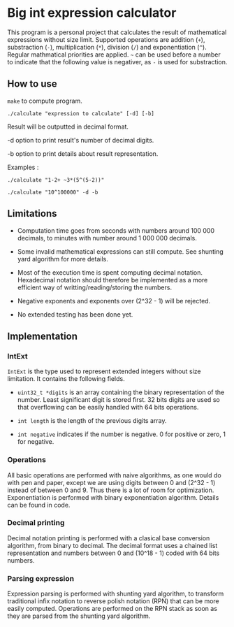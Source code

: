 # Big int expression calculator

This program is a personal project that calculates the result of mathematical expressions without size limit. Supported operations are addition (`+`), substraction (`-`), multiplication (`*`), division (`/`) and exponentiation (`^`). Regular mathmatical priorities are applied. `~` can be used before a number to indicate that the following value is negativer, as `-` is used for substraction. 

## How to use

`make` to compute program.

`./calculate "expression to calculate" [-d] [-b]`

Result will be outputted in decimal format.

-d option to print result's number of decimal digits.

-b option to print details about result representation.

Examples :

`./calculate "1-2+ ~3*(5^(5-2))"`

`./calculate "10^100000" -d -b`

## Limitations

- Computation time goes from seconds with numbers around 100 000 decimals, to minutes with number around 1 000 000 decimals.

- Some invalid mathematical expressions can still compute. See shunting yard algorithm for more details.

- Most of the execution time is spent computing decimal notation. Hexadecimal notation should therefore be implemented as a more efficient way of writting/reading/storing the numbers.

- Negative exponents and exponents over (2^32 - 1) will be rejected.

- No extended testing has been done yet.

## Implementation

### IntExt

`IntExt` is the type used to represent extended integers without size limitation. It contains the following fields.

- `uint32_t *digits` is an array containing the binary representation of the number. Least significant digit is stored first. 32 bits digits are used so that overflowing can be easily handled with 64 bits operations.

- `int length` is the length of the previous digits array.

- `int negative` indicates if the number is negative. 0 for positive or zero, 1 for negative.

### Operations

All basic operations are performed with naive algorithms, as one would do with pen and paper, except we are using digits between 0 and (2^32 - 1) instead of between 0 and 9. Thus there is a lot of room for optimization. Exponentiation is performed with binary exponentiation algorithm. Details can be found in code.

### Decimal printing

Decimal notation printing is performed with a clasical base conversion algorithm, from binary to decimal. The decimal format uses a chained list representation and numbers between 0 and (10^18 - 1) coded with 64 bits numbers.

### Parsing expression

Expression parsing is performed with shunting yard algorithm, to transform traditional infix notation to reverse polish notation (RPN) that can be more easily computed. Operations are performed on the RPN stack as soon as they are parsed from the shunting yard algorithm.